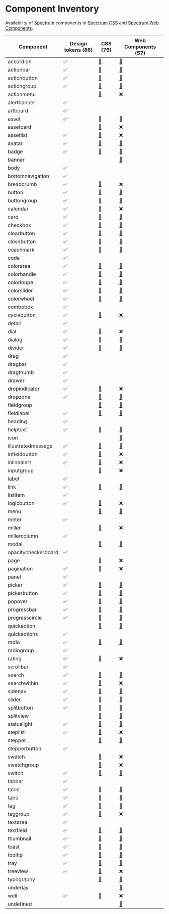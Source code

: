 # Component Inventory

Availability of [Spectrum](https://spectrum.adobe.com) components in [Spectrum CSS](https://opensource.adobe.com/spectrum-css/)
and [Spectrum Web Components](https://opensource.adobe.com/spectrum-web-components/).

| Component           | Design tokens (86) | CSS (76)                                                                | Web Components (57)                                                                       |
| ------------------- | ------------------ | ----------------------------------------------------------------------- | ----------------------------------------------------------------------------------------- |
| accordion           | ✅                 | [📄](https://opensource.adobe.com/spectrum-css/accordion.html)          | [📄](https://opensource.adobe.com/spectrum-web-components/components/accordion)           |
| actionbar           | ✅                 | [📄](https://opensource.adobe.com/spectrum-css/actionbar.html)          | [📄](https://opensource.adobe.com/spectrum-web-components/components/action-bar)          |
| actionbutton        | ✅                 | [📄](https://opensource.adobe.com/spectrum-css/actionbutton.html)       | [📄](https://opensource.adobe.com/spectrum-web-components/components/action-button)       |
| actiongroup         | ✅                 | [📄](https://opensource.adobe.com/spectrum-css/actiongroup.html)        | [📄](https://opensource.adobe.com/spectrum-web-components/components/action-group)        |
| actionmenu          |                    | [📄](https://opensource.adobe.com/spectrum-css/actionmenu.html)         | ❌                                                                                        |
| alertbanner         | ✅                 |                                                                         |                                                                                           |
| artboard            | ✅                 |                                                                         |                                                                                           |
| asset               | ✅                 | [📄](https://opensource.adobe.com/spectrum-css/asset.html)              | [📄](https://opensource.adobe.com/spectrum-web-components/components/asset)               |
| assetcard           |                    | [📄](https://opensource.adobe.com/spectrum-css/assetcard.html)          | ❌                                                                                        |
| assetlist           | ✅                 | [📄](https://opensource.adobe.com/spectrum-css/assetlist.html)          | ❌                                                                                        |
| avatar              | ✅                 | [📄](https://opensource.adobe.com/spectrum-css/avatar.html)             | [📄](https://opensource.adobe.com/spectrum-web-components/components/avatar)              |
| badge               | ✅                 | [📄](https://opensource.adobe.com/spectrum-css/badge.html)              | [📄](https://opensource.adobe.com/spectrum-web-components/components/badge)               |
| banner              |                    |                                                                         | [📄](https://opensource.adobe.com/spectrum-web-components/components/banner)              |
| body                | ✅                 |                                                                         |                                                                                           |
| bottomnavigation    | ✅                 |                                                                         |                                                                                           |
| breadcrumb          | ✅                 | [📄](https://opensource.adobe.com/spectrum-css/breadcrumb.html)         | ❌                                                                                        |
| button              | ✅                 | [📄](https://opensource.adobe.com/spectrum-css/button-staticcolor.html) | [📄](https://opensource.adobe.com/spectrum-web-components/components/button)              |
| buttongroup         | ✅                 | [📄](https://opensource.adobe.com/spectrum-css/buttongroup.html)        | [📄](https://opensource.adobe.com/spectrum-web-components/components/button-group)        |
| calendar            | ✅                 | [📄](https://opensource.adobe.com/spectrum-css/calendar.html)           | ❌                                                                                        |
| card                | ✅                 | [📄](https://opensource.adobe.com/spectrum-css/card.html)               | [📄](https://opensource.adobe.com/spectrum-web-components/components/card)                |
| checkbox            | ✅                 | [📄](https://opensource.adobe.com/spectrum-css/checkbox.html)           | [📄](https://opensource.adobe.com/spectrum-web-components/components/checkbox)            |
| clearbutton         | ✅                 | [📄](https://opensource.adobe.com/spectrum-css/clearbutton.html)        | [📄](https://opensource.adobe.com/spectrum-web-components/components/clear-button)        |
| closebutton         | ✅                 | [📄](https://opensource.adobe.com/spectrum-css/closebutton.html)        | [📄](https://opensource.adobe.com/spectrum-web-components/components/close-button)        |
| coachmark           | ✅                 | [📄](https://opensource.adobe.com/spectrum-css/coachmark.html)          | [📄](https://opensource.adobe.com/spectrum-web-components/components/coachmark)           |
| code                | ✅                 |                                                                         |                                                                                           |
| colorarea           | ✅                 | [📄](https://opensource.adobe.com/spectrum-css/colorarea.html)          | [📄](https://opensource.adobe.com/spectrum-web-components/components/color-area)          |
| colorhandle         | ✅                 | [📄](https://opensource.adobe.com/spectrum-css/colorhandle.html)        | [📄](https://opensource.adobe.com/spectrum-web-components/components/color-handle)        |
| colorloupe          | ✅                 | [📄](https://opensource.adobe.com/spectrum-css/colorloupe.html)         | [📄](https://opensource.adobe.com/spectrum-web-components/components/color-loupe)         |
| colorslider         | ✅                 | [📄](https://opensource.adobe.com/spectrum-css/colorslider.html)        | [📄](https://opensource.adobe.com/spectrum-web-components/components/color-slider)        |
| colorwheel          | ✅                 | [📄](https://opensource.adobe.com/spectrum-css/colorwheel.html)         | [📄](https://opensource.adobe.com/spectrum-web-components/components/color-wheel)         |
| combobox            | ✅                 |                                                                         |                                                                                           |
| cyclebutton         | ✅                 | [📄](https://opensource.adobe.com/spectrum-css/cyclebutton.html)        | ❌                                                                                        |
| detail              | ✅                 |                                                                         |                                                                                           |
| dial                | ✅                 | [📄](https://opensource.adobe.com/spectrum-css/dial.html)               | ❌                                                                                        |
| dialog              | ✅                 | [📄](https://opensource.adobe.com/spectrum-css/dialog.html)             | [📄](https://opensource.adobe.com/spectrum-web-components/components/dialog)              |
| divider             | ✅                 | [📄](https://opensource.adobe.com/spectrum-css/divider.html)            | [📄](https://opensource.adobe.com/spectrum-web-components/components/divider)             |
| drag                | ✅                 |                                                                         |                                                                                           |
| dragbar             | ✅                 |                                                                         |                                                                                           |
| dragthumb           | ✅                 |                                                                         |                                                                                           |
| drawer              | ✅                 |                                                                         |                                                                                           |
| dropindicator       | ✅                 | [📄](https://opensource.adobe.com/spectrum-css/dropindicator.html)      | ❌                                                                                        |
| dropzone            | ✅                 | [📄](https://opensource.adobe.com/spectrum-css/dropzone.html)           | [📄](https://opensource.adobe.com/spectrum-web-components/components/dropzone)            |
| fieldgroup          |                    | [📄](https://opensource.adobe.com/spectrum-css/fieldgroup.html)         | [📄](https://opensource.adobe.com/spectrum-web-components/components/field-group)         |
| fieldlabel          | ✅                 | [📄](https://opensource.adobe.com/spectrum-css/form.html)               | [📄](https://opensource.adobe.com/spectrum-web-components/components/field-label)         |
| heading             | ✅                 |                                                                         |                                                                                           |
| helptext            | ✅                 | [📄](https://opensource.adobe.com/spectrum-css/helptext.html)           | [📄](https://opensource.adobe.com/spectrum-web-components/components/help-text)           |
| icon                |                    |                                                                         | [📄](https://opensource.adobe.com/spectrum-web-components/components/icon)                |
| illustratedmessage  | ✅                 | [📄](https://opensource.adobe.com/spectrum-css/illustratedmessage.html) | [📄](https://opensource.adobe.com/spectrum-web-components/components/illustrated-message) |
| infieldbutton       | ✅                 | [📄](https://opensource.adobe.com/spectrum-css/infieldbutton.html)      | ❌                                                                                        |
| inlinealert         | ✅                 | [📄](https://opensource.adobe.com/spectrum-css/inlinealert.html)        | ❌                                                                                        |
| inputgroup          |                    | [📄](https://opensource.adobe.com/spectrum-css/datepicker.html)         | ❌                                                                                        |
| label               | ✅                 |                                                                         |                                                                                           |
| link                | ✅                 | [📄](https://opensource.adobe.com/spectrum-css/link.html)               | [📄](https://opensource.adobe.com/spectrum-web-components/components/link)                |
| listitem            | ✅                 |                                                                         |                                                                                           |
| logicbutton         | ✅                 | [📄](https://opensource.adobe.com/spectrum-css/logicbutton.html)        | ❌                                                                                        |
| menu                |                    | [📄](https://opensource.adobe.com/spectrum-css/menu.html)               | [📄](https://opensource.adobe.com/spectrum-web-components/components/menu)                |
| meter               | ✅                 |                                                                         |                                                                                           |
| miller              |                    | [📄](https://opensource.adobe.com/spectrum-css/miller.html)             | ❌                                                                                        |
| millercolumn        | ✅                 |                                                                         |                                                                                           |
| modal               |                    | [📄](https://opensource.adobe.com/spectrum-css/modal.html)              | [📄](https://opensource.adobe.com/spectrum-web-components/components/modal)               |
| opacitycheckerboard | ✅                 |                                                                         |                                                                                           |
| page                |                    | [📄](https://opensource.adobe.com/spectrum-css/page.html)               | ❌                                                                                        |
| pagination          | ✅                 | [📄](https://opensource.adobe.com/spectrum-css/pagination-listing.html) | ❌                                                                                        |
| panel               | ✅                 |                                                                         |                                                                                           |
| picker              | ✅                 | [📄](https://opensource.adobe.com/spectrum-css/picker.html)             | [📄](https://opensource.adobe.com/spectrum-web-components/components/picker)              |
| pickerbutton        | ✅                 | [📄](https://opensource.adobe.com/spectrum-css/pickerbutton.html)       | [📄](https://opensource.adobe.com/spectrum-web-components/components/picker-button)       |
| popover             | ✅                 | [📄](https://opensource.adobe.com/spectrum-css/popover.html)            | [📄](https://opensource.adobe.com/spectrum-web-components/components/popover)             |
| progressbar         | ✅                 | [📄](https://opensource.adobe.com/spectrum-css/progressbar.html)        | [📄](https://opensource.adobe.com/spectrum-web-components/components/progress-bar)        |
| progresscircle      | ✅                 | [📄](https://opensource.adobe.com/spectrum-css/progresscircle.html)     | [📄](https://opensource.adobe.com/spectrum-web-components/components/progress-circle)     |
| quickaction         |                    | [📄](https://opensource.adobe.com/spectrum-css/quickaction.html)        | [📄](https://opensource.adobe.com/spectrum-web-components/components/quick-actions)       |
| quickactions        | ✅                 |                                                                         |                                                                                           |
| radio               | ✅                 | [📄](https://opensource.adobe.com/spectrum-css/radio.html)              | [📄](https://opensource.adobe.com/spectrum-web-components/components/radio)               |
| radiogroup          | ✅                 |                                                                         |                                                                                           |
| rating              | ✅                 | [📄](https://opensource.adobe.com/spectrum-css/rating.html)             | ❌                                                                                        |
| scrollbar           | ✅                 |                                                                         |                                                                                           |
| search              | ✅                 | [📄](https://opensource.adobe.com/spectrum-css/search.html)             | [📄](https://opensource.adobe.com/spectrum-web-components/components/search)              |
| searchwithin        | ✅                 | [📄](https://opensource.adobe.com/spectrum-css/searchwithin.html)       | ❌                                                                                        |
| sidenav             | ✅                 | [📄](https://opensource.adobe.com/spectrum-css/sidenav.html)            | [📄](https://opensource.adobe.com/spectrum-web-components/components/sidenav)             |
| slider              | ✅                 | [📄](https://opensource.adobe.com/spectrum-css/slider.html)             | [📄](https://opensource.adobe.com/spectrum-web-components/components/slider)              |
| splitbutton         | ✅                 | [📄](https://opensource.adobe.com/spectrum-css/splitbutton.html)        | [📄](https://opensource.adobe.com/spectrum-web-components/components/split-button)        |
| splitview           |                    | [📄](https://opensource.adobe.com/spectrum-css/splitview.html)          | [📄](https://opensource.adobe.com/spectrum-web-components/components/split-view)          |
| statuslight         | ✅                 | [📄](https://opensource.adobe.com/spectrum-css/statuslight.html)        | [📄](https://opensource.adobe.com/spectrum-web-components/components/status-light)        |
| steplist            | ✅                 | [📄](https://opensource.adobe.com/spectrum-css/steplist.html)           | ❌                                                                                        |
| stepper             |                    | [📄](https://opensource.adobe.com/spectrum-css/stepper.html)            | [📄](https://opensource.adobe.com/spectrum-web-components/components/number-field)        |
| stepperbutton       | ✅                 |                                                                         |                                                                                           |
| swatch              |                    | [📄](https://opensource.adobe.com/spectrum-css/swatch.html)             | ❌                                                                                        |
| swatchgroup         |                    | [📄](https://opensource.adobe.com/spectrum-css/swatchgroup.html)        | ❌                                                                                        |
| switch              | ✅                 | [📄](https://opensource.adobe.com/spectrum-css/switch.html)             | [📄](https://opensource.adobe.com/spectrum-web-components/components/switch)              |
| tabbar              | ✅                 |                                                                         |                                                                                           |
| table               | ✅                 | [📄](https://opensource.adobe.com/spectrum-css/table.html)              | [📄](https://opensource.adobe.com/spectrum-web-components/components/table)               |
| tabs                | ✅                 | [📄](https://opensource.adobe.com/spectrum-css/tabs.html)               | [📄](https://opensource.adobe.com/spectrum-web-components/components/tabs)                |
| tag                 | ✅                 | [📄](https://opensource.adobe.com/spectrum-css/tag.html)                | [📄](https://opensource.adobe.com/spectrum-web-components/components/tags)                |
| taggroup            | ✅                 | [📄](https://opensource.adobe.com/spectrum-css/taggroup.html)           | ❌                                                                                        |
| textarea            | ✅                 |                                                                         |                                                                                           |
| textfield           | ✅                 | [📄](https://opensource.adobe.com/spectrum-css/textfield.html)          | [📄](https://opensource.adobe.com/spectrum-web-components/components/textfield)           |
| thumbnail           | ✅                 | [📄](https://opensource.adobe.com/spectrum-css/thumbnail.html)          | [📄](https://opensource.adobe.com/spectrum-web-components/components/thumbnail)           |
| toast               | ✅                 | [📄](https://opensource.adobe.com/spectrum-css/toast.html)              | [📄](https://opensource.adobe.com/spectrum-web-components/components/toast)               |
| tooltip             | ✅                 | [📄](https://opensource.adobe.com/spectrum-css/tooltip.html)            | [📄](https://opensource.adobe.com/spectrum-web-components/components/tooltip)             |
| tray                | ✅                 | [📄](https://opensource.adobe.com/spectrum-css/tray.html)               | [📄](https://opensource.adobe.com/spectrum-web-components/components/tray)                |
| treeview            | ✅                 | [📄](https://opensource.adobe.com/spectrum-css/treeview.html)           | ❌                                                                                        |
| typography          |                    | [📄](https://opensource.adobe.com/spectrum-css/typography.html)         | [📄](https://opensource.adobe.com/spectrum-web-components/components/styles)              |
| underlay            |                    |                                                                         | [📄](https://opensource.adobe.com/spectrum-web-components/components/underlay)            |
| well                | ✅                 | [📄](https://opensource.adobe.com/spectrum-css/well.html)               | ❌                                                                                        |
| undefined           |                    |                                                                         | [📄](https://opensource.adobe.com/spectrum-web-components/components/swatch)              |
